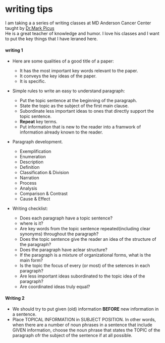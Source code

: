 # writing tips

I am taking a a series of writing classes at MD Anderson Cancer Center taught by [Dr.Mark Picus](https://gsbs.uth.edu/faculty/faculty-directory/faculty-profiles.htm?id=2851994)  
He is a great teacher of knowledge and humor. I love his classes and I want to put the key things that I have leraned here.  

#### writing 1  
* Here are some qualities of a good title of a paper:
    + It has the most important key words relevant to the paper.  
    + It conveys the key ideas of the paper.  
    + It is specific.  

* Simple rules to write an easy to understand paragraph:  
    + Put the topic sentence at the beginning of the paragraph.  
    + State the topic as the subject of the first main clause.  
    + Subordinate less important ideas to ones that directly support the topic sentence.  
    + **Repeat** key terms.
    + Put information that is new to the reader into a framwork of information already known to the reader.  

* Paragraph development.
    + Exemplification  
    + Enumeration  
    + Description 
    + Definition  
    + Classification & Division
    + Narration
    + Process
    + Analysis
    + Comparison & Contrast
    + Cause & Effect
    
* Writing checklist:  
    + Does each paragraph have a topic sentence?  
    + where is it?
    + Are key words from the topic sentence repeated(including clear synonyms) throughout the paragraph?  
    + Does the topic sentence give the reader an idea of the structure of the paragraph?  
    + Does the paragraph have aclear structure?  
    + If the paragraph is a mixture of organizational forms, what is the main form?  
    + Is the topic the focus of every (or most) of the setences in each paragraph?  
    + Are less important ideas subordinated to the topic idea of the paragraph?  
    + Are coordinated ideas truly equal?

#### Writing 2    

* We should try to put given (old) information **BEFORE** new information in a sentence.  
* Place TOPICAL INFORMATION in SUBJECT POSITION. In other words, when there are a number of noun phrases in a sentence that
include GIVEN information, choose the noun phrase that states the TOPIC of the paragraph ofr the subject of the sentence if
at all possible.   
